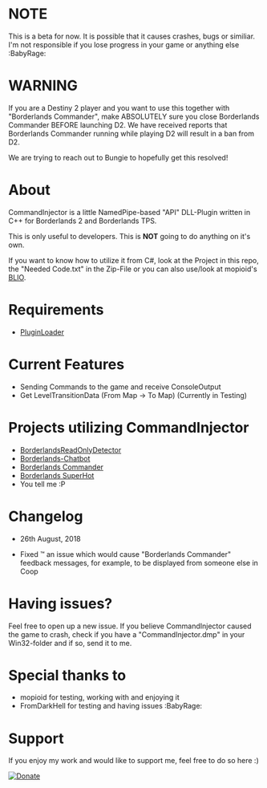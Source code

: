 # NOTE
This is a beta for now. It is possible that it causes crashes, bugs or similiar. I'm not responsible if you lose progress in your game or anything else :BabyRage:

# WARNING
If you are a Destiny 2 player and you want to use this together with "Borderlands Commander", make ABSOLUTELY sure you close Borderlands Commander BEFORE launching D2. We have received reports that Borderlands Commander running while playing D2 will result in a ban from D2.

We are trying to reach out to Bungie to hopefully get this resolved!

# About
CommandInjector is a little NamedPipe-based "API" DLL-Plugin written in C++ for Borderlands 2 and Borderlands TPS.

This is only useful to developers. This is **NOT** going to do anything on it's own.

If you want to know how to utilize it from C#, look at the Project in this repo, the "Needed Code.txt" in the Zip-File or 
you can also use/look at mopioid's [BLIO](https://github.com/mopioid/BLIO).

# Requirements
- [PluginLoader](https://github.com/c0dycode/BorderlandsPluginLoader)


# Current Features
- Sending Commands to the game and receive ConsoleOutput
- Get LevelTransitionData (From Map -> To Map) (Currently in Testing)

# Projects utilizing CommandInjector
- [BorderlandsReadOnlyDetector](https://github.com/FromDarkHell/BorderlandsReadOnlyDetector)
- [Borderlands-Chatbot](https://github.com/mopioid/Borderlands-Chatbot)
- [Borderlands Commander](https://github.com/mopioid/Borderlands-Commander)
- [Borderlands SuperHot](https://github.com/blacktavius/BLSuperHot)
- You tell me :P

# Changelog
* 26th August, 2018
- Fixed :tm: an issue which would cause "Borderlands Commander" feedback messages, for example, to be displayed from someone else in Coop

# Having issues?
Feel free to open up a new issue. 
If you believe CommandInjector caused the game to crash, check if you have a "CommandInjector.dmp" in your Win32-folder and if so, send it to me.

# Special thanks to
- mopioid for testing, working with and enjoying it
- FromDarkHell for testing and having issues :BabyRage:
 
# Support
If you enjoy my work and would like to support me, feel free to do so here :)

[![Donate](https://img.shields.io/badge/Donate-PayPal-green.svg)](https://www.paypal.com/cgi-bin/webscr?cmd=_s-xclick&hosted_button_id=CRVHLK9MURS9Q)
